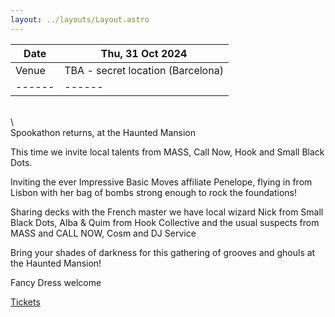 ```yaml
---
layout: ../layouts/Layout.astro
---
```

<!-- Markdown Preview - https://dillinger.io/ -->

| Date | Thu, 31 Oct 2024 |  
| ------ | ------ |  
| Venue | TBA - secret location (Barcelona) |  
| ------ | ------ |  \
\
\  
Spookathon returns, at the Haunted Mansion
  
This time we invite local talents from MASS, Call Now, Hook and Small Black Dots.
  
Inviting the ever Impressive Basic Moves affiliate Penelope, flying in from Lisbon with her bag of bombs strong enough to rock the foundations!
  
   
Sharing decks with the French master we have local wizard Nick from Small Black Dots, Alba & Quim from Hook Collective and the usual suspects from MASS and CALL NOW, Cosm and DJ Service
  
Bring your shades of darkness for this gathering of grooves and ghouls at the Haunted Mansion!
  
Fancy Dress welcome
  
[Tickets](https://ra.co/events/2020639)
